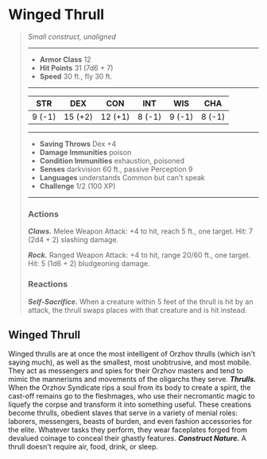 # Winged Thrull
>*Small construct, unaligned*
>___
>- **Armor Class** 12
>- **Hit Points** 31 (7d6 + 7)
>- **Speed** 30 ft., fly 30 ft.
>___
>|STR|DEX|CON|INT|WIS|CHA|
>|:---:|:---:|:---:|:---:|:---:|:---:|
>|9 (-1)|15 (+2)|12 (+1)|8 (-1)|9 (-1)|8 (-1)|
>___
>- **Saving Throws** Dex +4
>- **Damage Immunities** poison
>- **Condition Immunities** exhaustion, poisoned
>- **Senses** darkvision 60 ft., passive Perception 9
>- **Languages** understands Common but can't speak
>- **Challenge** 1/2 (100 XP)
>___
>### Actions
>***Claws.*** Melee Weapon Attack: +4 to hit, reach 5 ft., one target. Hit: 7 (2d4 + 2) slashing damage.  
>
>***Rock.*** Ranged Weapon Attack: +4 to hit, range 20/60 ft., one target. Hit: 5 (1d6 + 2) bludgeoning damage.  
>
>### Reactions
>***Self-Sacrifice.*** When a creature within 5 feet of the thrull is hit by an attack, the thrull swaps places with that creature and is hit instead.
## Winged Thrull
Winged thrulls are at once the most intelligent of Orzhov thrulls (which isn't saying much), as well as the smallest, most unobtrusive, and most mobile. They act as messengers and spies for their Orzhov masters and tend to mimic the mannerisms and movements of the oligarchs they serve.
***Thrulls.*** When the Orzhov Syndicate rips a soul from its body to create a spirit, the cast-off remains go to the fleshmages, who use their necromantic magic to liquefy the corpse and transform it into something useful. These creations become thrulls, obedient slaves that serve in a variety of menial roles: laborers, messengers, beasts of burden, and even fashion accessories for the elite. Whatever tasks they perform, they wear faceplates forged from devalued coinage to conceal their ghastly features.
***Construct Nature.*** A thrull doesn't require air, food, drink, or sleep.